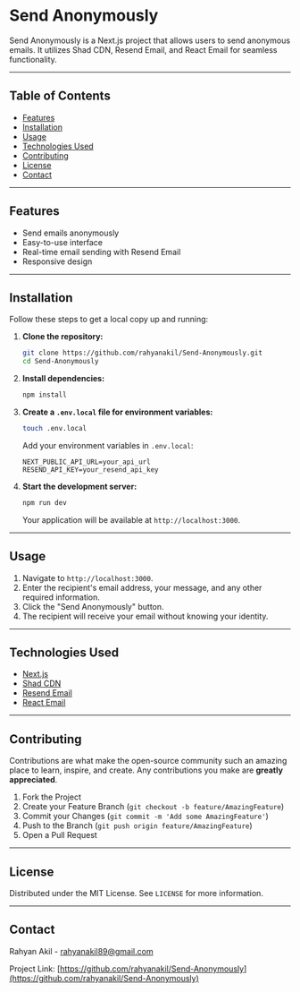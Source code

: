 # Send Anonymously

Send Anonymously is a Next.js project that allows users to send anonymous emails. It utilizes Shad CDN, Resend Email, and React Email for seamless functionality.

---

## Table of Contents

- [Features](#features)
- [Installation](#installation)
- [Usage](#usage)
- [Technologies Used](#technologies-used)
- [Contributing](#contributing)
- [License](#license)
- [Contact](#contact)

---

## Features

- Send emails anonymously
- Easy-to-use interface
- Real-time email sending with Resend Email
- Responsive design

---

## Installation

Follow these steps to get a local copy up and running:

1. **Clone the repository:**

    ```bash
    git clone https://github.com/rahyanakil/Send-Anonymously.git
    cd Send-Anonymously
    ```

2. **Install dependencies:**

    ```bash
    npm install
    ```

3. **Create a `.env.local` file for environment variables:**

    ```bash
    touch .env.local
    ```

    Add your environment variables in `.env.local`:

    ```env
    NEXT_PUBLIC_API_URL=your_api_url
    RESEND_API_KEY=your_resend_api_key
    ```

4. **Start the development server:**

    ```bash
    npm run dev
    ```

    Your application will be available at `http://localhost:3000`.

---

## Usage

1. Navigate to `http://localhost:3000`.
2. Enter the recipient's email address, your message, and any other required information.
3. Click the "Send Anonymously" button.
4. The recipient will receive your email without knowing your identity.

---

## Technologies Used

- [Next.js](https://nextjs.org/)
- [Shad CDN](https://shadcdn.com/)
- [Resend Email](https://resend.com/)
- [React Email](https://react.email/)

---

## Contributing

Contributions are what make the open-source community such an amazing place to learn, inspire, and create. Any contributions you make are **greatly appreciated**.

1. Fork the Project
2. Create your Feature Branch (`git checkout -b feature/AmazingFeature`)
3. Commit your Changes (`git commit -m 'Add some AmazingFeature'`)
4. Push to the Branch (`git push origin feature/AmazingFeature`)
5. Open a Pull Request

---

## License

Distributed under the MIT License. See `LICENSE` for more information.

---

## Contact

Rahyan Akil - [rahyanakil89@gmail.com](mailto:rahyanakil89@gmail.com)

Project Link: [https://github.com/rahyanakil/Send-Anonymously](https://github.com/rahyanakil/Send-Anonymously)

